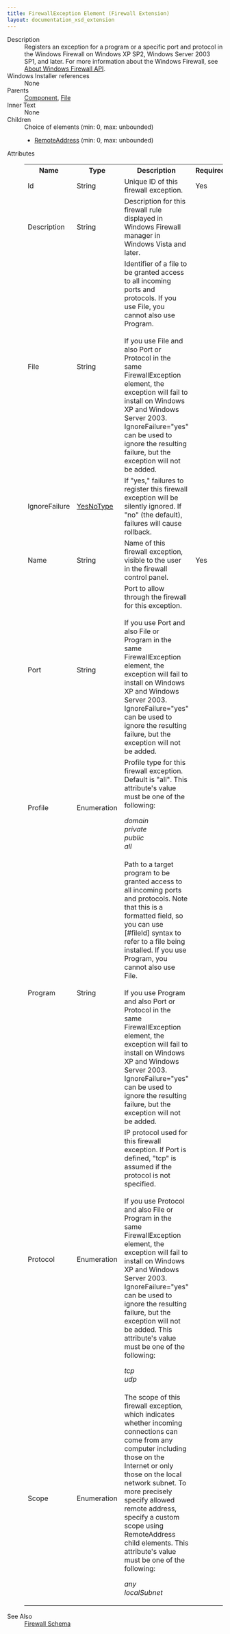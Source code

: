 ```yaml
---
title: FirewallException Element (Firewall Extension)
layout: documentation_xsd_extension
---
```

<dl>
  <dt>Description</dt>
  <dd>                 Registers an exception for a program or a specific port and protocol in the Windows Firewall                 on Windows XP SP2, Windows Server 2003 SP1, and later. For more information about the Windows                 Firewall, see <a href="http://msdn.microsoft.com/en-us/library/aa364679.aspx">                 About Windows Firewall API</a>.             </dd>
  <dt>Windows Installer references</dt>
  <dd>None</dd>
  <dt>Parents</dt>
  <dd>
    <a href="../../wix/component/">Component</a>, <a href="../../wix/file/">File</a></dd>
  <dt>Inner Text</dt>
  <dd>None</dd>
  <dt>Children</dt>
  <dd>Choice of elements (min: 0, max: unbounded)<ul><li><a href="../../firewall/remoteaddress" class="extension">RemoteAddress</a> (min: 0, max: unbounded)</li></ul></dd>
  <dt>Attributes</dt>
  <dd>
    <table cellspacing="0" cellpadding="0" class="schema">
      <tr>
        <th width="15%">Name</th>
        <th width="15%">Type</th>
        <th width="65%">Description</th>
        <th width="15%">Required</th>
      </tr>
      <tr>
        <td>Id</td>
        <td>String</td>
        <td>                         Unique ID of this firewall exception.                     </td>
        <td>Yes</td>
      </tr>
      <tr>
        <td>Description</td>
        <td>String</td>
        <td>                       Description for this firewall rule displayed in Windows Firewall manager in                        Windows Vista and later.                     </td>
        <td>&nbsp;</td>
      </tr>
      <tr>
        <td>File</td>
        <td>String</td>
        <td>                         Identifier of a file to be granted access to all incoming ports and                          protocols. If you use File, you cannot also use Program.<br/><br/>                        If you use File and also Port or Protocol in the same                          FirewallException element, the exception will fail to install on                          Windows XP and Windows Server 2003. IgnoreFailure="yes" can be used to                         ignore the resulting failure, but the exception will not be added.                     </td>
        <td>&nbsp;</td>
      </tr>
      <tr>
        <td>IgnoreFailure</td>
        <td><a href="../../firewall/simple_type_yesnotype">YesNoType</a></td>
        <td>                         If "yes," failures to register this firewall exception will be silently                          ignored. If "no" (the default), failures will cause rollback.                     </td>
        <td>&nbsp;</td>
      </tr>
      <tr>
        <td>Name</td>
        <td>String</td>
        <td>                         Name of this firewall exception, visible to the user in the firewall                          control panel.                     </td>
        <td>Yes</td>
      </tr>
      <tr>
        <td>Port</td>
        <td>String</td>
        <td>                         Port to allow through the firewall for this exception. <br/><br/>                        If you use Port and also File or Program in the same                          FirewallException element, the exception will fail to install on                          Windows XP and Windows Server 2003. IgnoreFailure="yes" can be used to                         ignore the resulting failure, but the exception will not be added.                     </td>
        <td>&nbsp;</td>
      </tr>
      <tr>
        <td>Profile</td>
        <td>Enumeration</td>
        <td>                   Profile type for this firewall exception. Default is "all".                   This attribute's value must be one of the following:<dl><dt class="enumerationValue"><dfn>domain</dfn></dt><dd></dd><dt class="enumerationValue"><dfn>private</dfn></dt><dd></dd><dt class="enumerationValue"><dfn>public</dfn></dt><dd></dd><dt class="enumerationValue"><dfn>all</dfn></dt><dd></dd></dl></td>
        <td>&nbsp;</td>
      </tr>
      <tr>
        <td>Program</td>
        <td>String</td>
        <td>                         Path to a target program to be granted access to all incoming ports and                          protocols. Note that this is a formatted field, so you can use [#fileId]                          syntax to refer to a file being installed. If you use Program, you cannot                          also use File.<br/><br/>                        If you use Program and also Port or Protocol in the same                          FirewallException element, the exception will fail to install on                          Windows XP and Windows Server 2003. IgnoreFailure="yes" can be used to                         ignore the resulting failure, but the exception will not be added.                     </td>
        <td>&nbsp;</td>
      </tr>
      <tr>
        <td>Protocol</td>
        <td>Enumeration</td>
        <td>                         IP protocol used for this firewall exception. If Port is defined,                          "tcp" is assumed if the protocol is not specified. <br/><br/>                        If you use Protocol and also File or Program in the same                          FirewallException element, the exception will fail to install on                          Windows XP and Windows Server 2003. IgnoreFailure="yes" can be used to                         ignore the resulting failure, but the exception will not be added.                       This attribute's value must be one of the following:<dl><dt class="enumerationValue"><dfn>tcp</dfn></dt><dd></dd><dt class="enumerationValue"><dfn>udp</dfn></dt><dd></dd></dl></td>
        <td>&nbsp;</td>
      </tr>
      <tr>
        <td>Scope</td>
        <td>Enumeration</td>
        <td>                         The scope of this firewall exception, which indicates whether incoming                         connections can come from any computer including those on the Internet                         or only those on the local network subnet. To more precisely specify                         allowed remote address, specify a custom scope using RemoteAddress                          child elements.                       This attribute's value must be one of the following:<dl><dt class="enumerationValue"><dfn>any</dfn></dt><dd></dd><dt class="enumerationValue"><dfn>localSubnet</dfn></dt><dd></dd></dl></td>
        <td>&nbsp;</td>
      </tr>
    </table>
  </dd>
  <dt>See Also</dt>
  <dd>
    <a href="../">Firewall Schema</a>
  </dd>
</dl>
